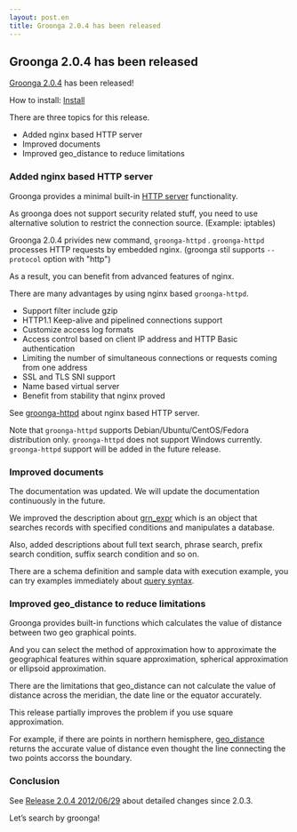 ```yaml
---
layout: post.en
title: Groonga 2.0.4 has been released
---
```


## Groonga 2.0.4 has been released

[Groonga 2.0.4](/docs/news.html#release-2-0-4) has been released!

How to install: [Install](/docs/install.html)

There are three topics for this release.

-   Added nginx based HTTP server
-   Improved documents
-   Improved geo_distance to reduce limitations

### Added nginx based HTTP server

Groonga provides a minimal built-in [HTTP server](/docs/executables/groonga-http.html) functionality.

As groonga does not support security related stuff, you need to use alternative solution to restrict the connection source. (Example: iptables)

Groonga 2.0.4 privides new command, `groonga-httpd` . `groonga-httpd` processes HTTP requests by embedded nginx. (groonga stil supports `--protocol` option with "http")

As a result, you can benefit from advanced features of nginx.

There are many advantages by using nginx based `groonga-httpd`.

-   Support filter include gzip
-   HTTP1.1 Keep-alive and pipelined connections support
-   Customize access log formats
-   Access control based on client IP address and HTTP Basic authentication
-   Limiting the number of simultaneous connections or requests coming from one address
-   SSL and TLS SNI support
-   Name based virtual server
-   Benefit from stability that nginx proved

See [groonga-httpd](docs/executables/groonga-httpd.html) about nginx based HTTP server.

Note that `groonga-httpd` supports Debian/Ubuntu/CentOS/Fedora distribution only. `groonga-httpd` does not support Windows currently.
`groonga-httpd` support will be added in the future release.

### Improved documents

The documentation was updated. We will update the documentation continuously in the future.

We improved the description about [grn_expr](/docs/reference/grn_expr.html) which is an object that searches records with specified conditions and manipulates a database.

Also, added descriptions about full text search, phrase search, prefix search condition, suffix search condition and so on.

There are a schema definition and sample data with execution example, you can try examples immediately about [query syntax](/docs/reference/grn_expr/query_syntax.html).

### Improved geo\_distance to reduce limitations

Groonga provides built-in functions which calculates the value of distance between two geo graphical points.

And you can select the method of approximation how to approximate the geographical features within square approximation, spherical approximation or ellipsoid approximation.

There are the limitations that geo_distance can not calculate the value of distance across the meridian, the date line or the equator accurately.

This release partially improves the problem if you use square approximation.

For example, if there are points in northern hemisphere, [geo_distance](/docs/functions/geo_distance.html) returns the accurate value of distance even thought the line connecting the two points accorss the boundary.

### Conclusion

See [Release 2.0.4 2012/06/29](/docs/news.html#release-2-0-4) about detailed changes since 2.0.3.

Let’s search by groonga!

